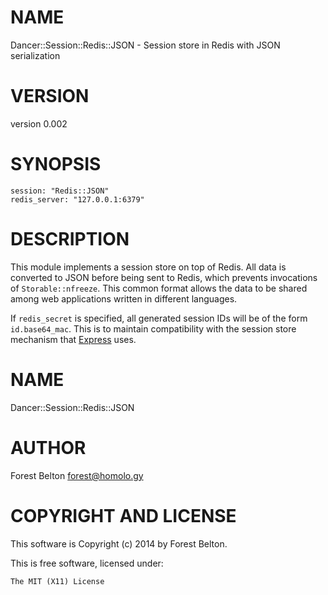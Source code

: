 # NAME

Dancer::Session::Redis::JSON - Session store in Redis with JSON serialization

# VERSION

version 0.002

# SYNOPSIS

    session: "Redis::JSON"
    redis_server: "127.0.0.1:6379"

# DESCRIPTION

This module implements a session store on top of Redis. All data is
converted to JSON before being sent to Redis, which prevents invocations of
`Storable::nfreeze`. This common format allows the data to be shared among web
applications written in different languages.

If `redis_secret` is specified, all generated session IDs will be of the
form `id.base64_mac`. This is to maintain compatibility with the session store
mechanism that [Express](http://expressjs.com/) uses.

# NAME

Dancer::Session::Redis::JSON

# AUTHOR

Forest Belton <forest@homolo.gy>

# COPYRIGHT AND LICENSE

This software is Copyright (c) 2014 by Forest Belton.

This is free software, licensed under:

    The MIT (X11) License
